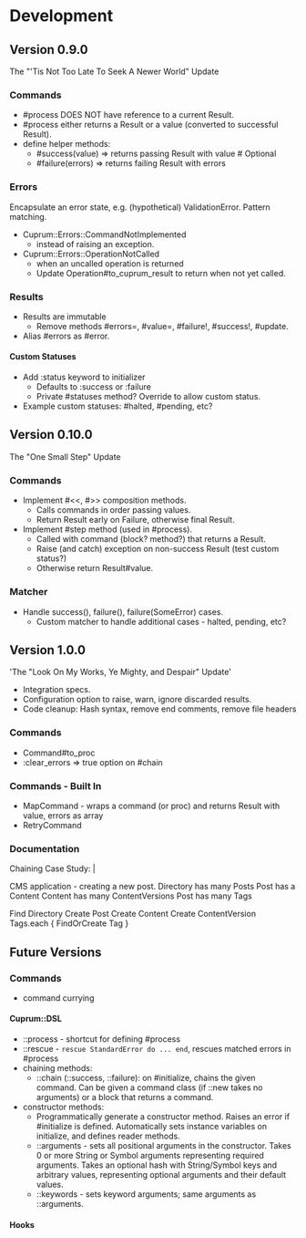 # Development

## Version 0.9.0

The "'Tis Not Too Late To Seek A Newer World" Update

### Commands

- #process DOES NOT have reference to a current Result.
- #process either returns a Result or a value (converted to successful Result).
- define helper methods:
  - #success(value)  => returns passing Result with value # Optional
  - #failure(errors) => returns failing Result with errors

### Errors

Encapsulate an error state, e.g. (hypothetical) ValidationError. Pattern matching.
- Cuprum::Errors::CommandNotImplemented
  - instead of raising an exception.
- Cuprum::Errors::OperationNotCalled
  - when an uncalled operation is returned
  - Update Operation#to_cuprum_result to return when not yet called.

### Results

- Results are immutable
  - Remove methods #errors=, #value=, #failure!, #success!, #update.
- Alias #errors as #error.

#### Custom Statuses

- Add :status keyword to initializer
  - Defaults to :success or :failure
  - Private #statuses method? Override to allow custom status.
- Example custom statuses: #halted, #pending, etc?

## Version 0.10.0

The "One Small Step" Update

### Commands

- Implement #<<, #>> composition methods.
  - Calls commands in order passing values.
  - Return Result early on Failure, otherwise final Result.
- Implement #step method (used in #process).
  - Called with command (block? method?) that returns a Result.
  - Raise (and catch) exception on non-success Result (test custom status?)
  - Otherwise return Result#value.

### Matcher

- Handle success(), failure(), failure(SomeError) cases.
  - Custom matcher to handle additional cases - halted, pending, etc?

## Version 1.0.0

'The "Look On My Works, Ye Mighty, and Despair" Update'

- Integration specs.
- Configuration option to raise, warn, ignore discarded results.
- Code cleanup: Hash syntax, remove end comments, remove file headers

### Commands

- Command#to_proc
- :clear_errors => true option on #chain

### Commands - Built In

- MapCommand - wraps a command (or proc) and returns Result with value, errors
  as array
- RetryCommand

### Documentation

Chaining Case Study: |

  CMS application - creating a new post.
  Directory has many Posts
  Post has a Content
  Content has many ContentVersions
  Post has many Tags

  Find Directory
  Create Post
  Create Content
  Create ContentVersion
  Tags.each { FindOrCreate Tag }

## Future Versions

### Commands

- command currying

#### Cuprum::DSL

- ::process - shortcut for defining #process
- ::rescue - `rescue StandardError do ... end`, rescues matched errors in #process
- chaining methods:
  - ::chain (::success, ::failure):
    on #initialize, chains the given command. Can be given a command class
    (if ::new takes no arguments) or a block that returns a command.
- constructor methods:
  - Programmatically generate a constructor method. Raises an error if
    #initialize is defined. Automatically sets instance variables on initialize,
    and defines reader methods.
  - ::arguments - sets all positional arguments in the constructor. Takes 0 or
    more String or Symbol arguments representing required arguments. Takes an
    optional hash with String/Symbol keys and arbitrary values, representing
    optional arguments and their default values.
  - ::keywords - sets keyword arguments; same arguments as ::arguments.

#### Hooks
